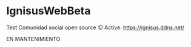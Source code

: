 # IgnisusWebBeta
Test
Comunidad social open source :D
Active: https://ignisus.ddns.net/

EN MANTENIMIENTO
